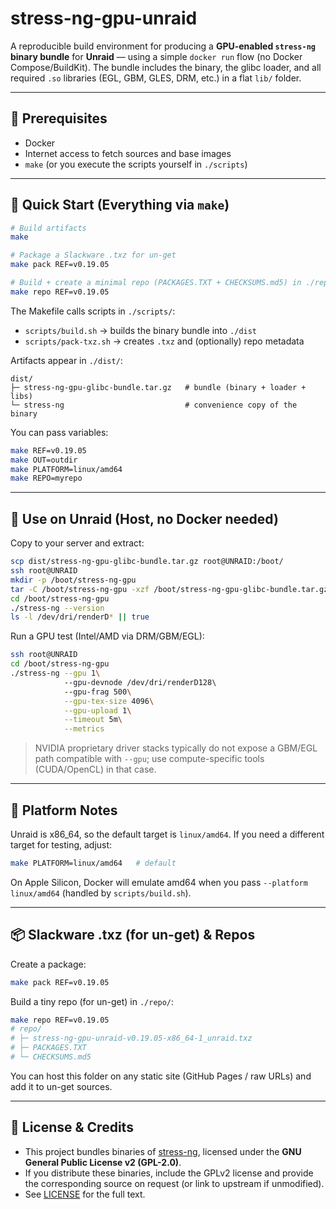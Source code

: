 # stress-ng-gpu-unraid

A reproducible build environment for producing a **GPU-enabled `stress-ng` binary bundle** for **Unraid** — using a simple `docker run` flow (no Docker Compose/BuildKit).
The bundle includes the binary, the glibc loader, and all required `.so` libraries (EGL, GBM, GLES, DRM, etc.) in a flat `lib/` folder.

---

## 🧰 Prerequisites

- Docker
- Internet access to fetch sources and base images
- `make` (or you execute the scripts yourself in `./scripts`)

---

## 🚀 Quick Start (Everything via `make`)

```bash
# Build artifacts
make

# Package a Slackware .txz for un-get
make pack REF=v0.19.05

# Build + create a minimal repo (PACKAGES.TXT + CHECKSUMS.md5) in ./repo
make repo REF=v0.19.05
```

The Makefile calls scripts in `./scripts/`:
- `scripts/build.sh` → builds the binary bundle into `./dist`
- `scripts/pack-txz.sh` → creates `.txz` and (optionally) repo metadata

Artifacts appear in `./dist/`:
```
dist/
├─ stress-ng-gpu-glibc-bundle.tar.gz   # bundle (binary + loader + libs)
└─ stress-ng                           # convenience copy of the binary
```

You can pass variables:
```bash
make REF=v0.19.05
make OUT=outdir
make PLATFORM=linux/amd64
make REPO=myrepo
```

---

## 🧪 Use on Unraid (Host, no Docker needed)

Copy to your server and extract:

```bash
scp dist/stress-ng-gpu-glibc-bundle.tar.gz root@UNRAID:/boot/
ssh root@UNRAID
mkdir -p /boot/stress-ng-gpu 
tar -C /boot/stress-ng-gpu -xzf /boot/stress-ng-gpu-glibc-bundle.tar.gz
cd /boot/stress-ng-gpu
./stress-ng --version 
ls -l /dev/dri/renderD* || true
```

Run a GPU test (Intel/AMD via DRM/GBM/EGL):

```bash
ssh root@UNRAID
cd /boot/stress-ng-gpu
./stress-ng --gpu 1\ 
            --gpu-devnode /dev/dri/renderD128\               
            --gpu-frag 500\
            --gpu-tex-size 4096\
            --gpu-upload 1\
            --timeout 5m\
            --metrics
```

> NVIDIA proprietary driver stacks typically do not expose a GBM/EGL path compatible with `--gpu`; use compute-specific tools (CUDA/OpenCL) in that case.

---

## 🧭 Platform Notes

Unraid is x86_64, so the default target is `linux/amd64`.
If you need a different target for testing, adjust:
```bash
make PLATFORM=linux/amd64   # default
```

On Apple Silicon, Docker will emulate amd64 when you pass `--platform linux/amd64` (handled by `scripts/build.sh`).

---

## 📦 Slackware .txz (for un-get) & Repos

Create a package:
```bash
make pack REF=v0.19.05
```

Build a tiny repo (for un-get) in `./repo/`:
```bash
make repo REF=v0.19.05
# repo/
# ├─ stress-ng-gpu-unraid-v0.19.05-x86_64-1_unraid.txz
# ├─ PACKAGES.TXT
# └─ CHECKSUMS.md5
```

You can host this folder on any static site (GitHub Pages / raw URLs) and add it to un-get sources.

---

## 📜 License & Credits

- This project bundles binaries of [stress-ng](https://github.com/ColinIanKing/stress-ng), licensed under the **GNU General Public License v2 (GPL-2.0)**.  
- If you distribute these binaries, include the GPLv2 license and provide the corresponding source on request (or link to upstream if unmodified).  
- See [LICENSE](LICENSE) for the full text.
